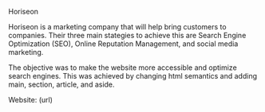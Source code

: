 Horiseon

Horiseon is a marketing company that will help bring customers to companies.  Their three main stategies to achieve this are Search Engine Optimization (SEO), Online Reputation Management, and social media marketing.

The objective was to make the website more accessible and optimize search engines.  This was achieved by changing html semantics and adding main, section, article, and aside.

Website: (url)

